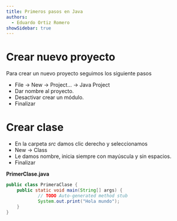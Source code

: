 ```yaml
---
title: Primeros pasos en Java
authors:
  - Eduardo Ortiz Romero
showSidebar: true
---
```

# Crear nuevo proyecto
Para crear un nuevo proyecto seguimos los siguiente pasos
* File -> New -> Project... -> Java Project
* Dar nombre al proyecto.
* Desactivar crear un módulo.
* Finalizar

# Crear clase
* En la carpeta *src* damos clic derecho y seleccionamos
* New -> Class
* Le damos nombre, inicia siempre con mayúscula y sin espacios.
* Finalizar

**PrimerClase.java**

```java
public class PrimeraClase {
	public static void main(String[] args) {
			// TODO Auto-generated method stub
			System.out.print("Hola mundo");
	}
}
```
